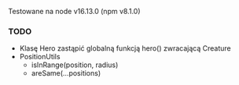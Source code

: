 Testowane na node v16.13.0 (npm v8.1.0)

### TODO

- Klasę Hero zastąpić globalną funkcją hero() zwracającą Creature
- PositionUtils
  - isInRange(position, radius)
  - areSame(...positions)
